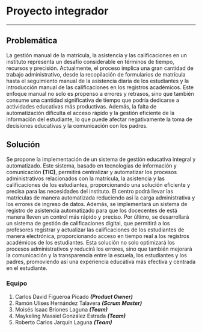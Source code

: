 # Proyecto integrador

---

## Problemática
La gestión manual de la matrícula, la asistencia y las calificaciones en un instituto representa un desafío considerable en términos de tiempo, recursos y precisión. Actualmente, el proceso implica una gran cantidad de trabajo administrativo, desde la recopilación de formularios de matrícula hasta el seguimiento manual de la asistencia diaria de los estudiantes y la introducción manual de las calificaciones en los registros académicos. Este enfoque manual no solo es propenso a errores y retrasos, sino que también consume una cantidad significativa de tiempo que podría dedicarse a actividades educativas más productivas. Además, la falta de automatización dificulta el acceso rápido y la gestión eficiente de la información del estudiante, lo que puede afectar negativamente la toma de decisiones educativas y la comunicación con los padres.

## Solución
Se propone la implementación de un sistema de gestión educativa integral y automatizado. Este sistema, basado en tecnologías de información y comunicación **(TIC)**, permitirá centralizar y automatizar los procesos administrativos relacionados con la matrícula, la asistencia y las calificaciones de los estudiantes, proporcionando una solución eficiente y precisa para las necesidades del instituto. El centro podrá llevar las matrículas de manera automatizada reduciendo así la carga administrativa y los errores de ingreso de datos. Además, se implementará un sistema de registro de asistencia automatizado para que los docecentes de está manera lleven un control más rápido y preciso. Por último, se desarrollará un sistema de gestión de calificaciones digital, que permitirá a los profesores registrar y actualizar las calificaciones de los estudiantes de manera electrónica, proporcionando acceso en tiempo real a los registros académicos de los estudiantes. Esta solución no solo optimizará los procesos administrativos y reducirá los errores, sino que también mejorará la comunicación y la transparencia entre la escuela, los estudiantes y los padres, promoviendo así una experiencia educativa más efectiva y centrada en el estudiante.

### Equipo

1. Carlos David Figueroa Picado _**(Product Owner)**_
1. Ramón Ulises Hernández Talavera _**(Scrum Master)**_
1. Moisés Isaac Briones Laguna _**(Team)**_
1. Maykeling Massiel González Estrada _**(Team)**_
1. Roberto Carlos Jarquín Laguna _**(Team)**_

